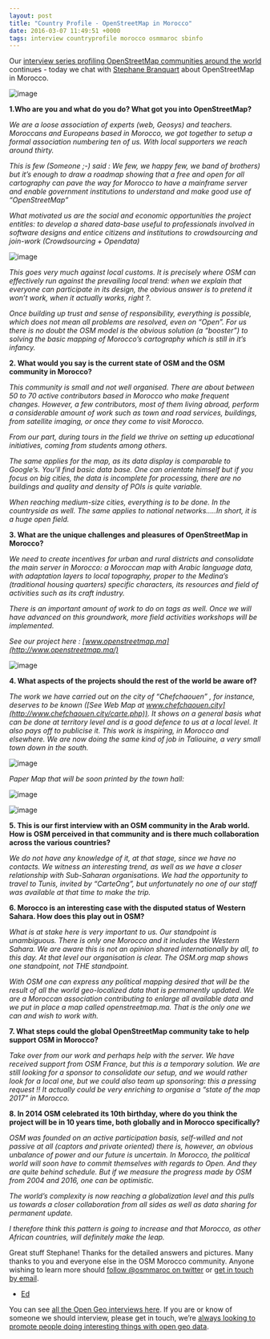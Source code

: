 ```yaml
--- 
layout: post
title: "Country Profile - OpenStreetMap in Morocco"
date: 2016-03-07 11:49:51 +0000
tags: interview countryprofile morocco osmmaroc sbinfo
---
```

Our [interview series profiling OpenStreetMap communities around the world](http://blog.opencagedata.com/tagged/countryprofile) continues - today we chat with [Stephane Branquart](https://twitter.com/sbinfo) about OpenStreetMap in Morocco.   

![image](/images/tumblr_inline_o3o081w7iq1siukvl_540.png)

**1.Who are you and what do you do? What got you into OpenStreetMap?**  

_We are a loose association of experts (web, Geosys) and teachers. Moroccans and Europeans based in Morocco, we got together to setup a formal association numbering ten of us. With local supporters we reach around thirty._

_This is few (Someone ;-) said : We few, we happy few, we band of brothers) but it’s enough to draw a roadmap showing that a free and open for all cartography can pave the way for Morocco to have a mainframe server and enable government institutions to understand and make good use of “OpenStreetMap”_

_What motivated us are the social and economic opportunities the project entitles: to develop a shared data-base useful to professionals involved in software designs and entice citizens and institutions to crowdsourcing and join-work (Crowdsourcing + Opendata)_

![image](/images/tumblr_inline_o3nztk3XFG1siukvl_540.png)

_This goes very much against local customs. It is precisely where OSM can effectively run against the prevailing local trend: when we explain that everyone can participate in its design, the obvious answer is to pretend it won’t work, when it actually works, right ?._

_Once building up trust and sense of responsibility, everything is possible, which does not mean all problems are resolved, even on “Open”. For us there is no doubt the OSM model is the obvious solution (a “booster”) to solving the basic mapping of Morocco’s cartography which is still in it’s infancy._

**2\. What would you say is the current state of OSM and the OSM community in Morocco?**  

_This community is small and not well organised. There are about between 50 to 70 active contributors based in Morocco who make frequent changes. However, a few contributors, most of them living abroad, perform a considerable amount of work such as town and road services, buildings, from satellite imaging, or once they come to visit Morocco._

_From our part, during tours in the field we thrive on setting up educational initiatives, coming from students among others._

_The same applies for the map, as its data display is comparable to Google’s. You’ll find basic data base. One can orientate himself but if you focus on big cities, the data is incomplete for processing, there are no buildings and quality and density of POIs is quite variable._

_When reaching medium-size cities, everything is to be done. In the countryside as well. The same applies to national networks…..In short, it is a huge open field._

**3\. What are the unique challenges and pleasures of OpenStreetMap in Morocco?**  

_We need to create incentives for urban and rural districts and consolidate the main server in Morocco: a Moroccan map with Arabic language data, with adaptation layers to local topography, proper to the Medina’s (traditional housing quarters) specific characters, its resources and field of activities such as its craft industry._

_There is an important amount of work to do on tags as well. Once we will have advanced on this groundwork, more field activities workshops will be implemented._

_See our project here : [www.openstreetmap.ma](http://www.openstreetmap.ma/)_  

![image](/images/tumblr_inline_o3o04aWCpy1siukvl_540.png)

**4\. What aspects of the projects should the rest of the world be aware of?**  

_The work we have carried out on the city of “Chefchaouen” , for instance, deserves to be known ([See Web Map at www.chefchaouen.city](http://www.chefchaouen.city/carte.php)). It shows on a general basis what can be done at territory level and is a good defence to us at a local level. It also pays off to publicise it. This work is inspiring, in Morocco and elsewhere. We are now doing the same kind of job in Taliouine, a very small town down in the south._

![image](/images/tumblr_inline_o3o0quxCYX1siukvl_540.png)

_Paper Map that will be soon printed by the town hall:_    

![image](/images/tumblr_inline_o3o0dfDeJr1siukvl_540.jpg)

![image](/images/tumblr_inline_o3o0eq0tKV1siukvl_540.jpg)

**5\. This is our first interview with an OSM community in the Arab world. How is OSM perceived in that community and is there much collaboration across the various countries?**

_We do not have any knowledge of it, at that stage, since we have no contacts. We witness an interesting trend, as well as we have a closer relationship with Sub-Saharan organisations. We had the opportunity to travel to Tunis, invited by “CarteOng”, but unfortunately no one of our staff was available at that time to make the trip._

**6\. Morocco is an interesting case with the disputed status of Western Sahara. How does this play out in OSM?**

_What is at stake here is very important to us. Our standpoint is unambiguous. There is only one Morocco and it includes the Western Sahara. We are aware this is not an opinion shared internationally by all, to this day. At that level our organisation is clear. The OSM.org map shows one standpoint, not THE standpoint._

_With OSM one can express any political mapping desired that will be the result of all the world geo-localized data that is permanently updated. We are a Moroccan association contributing to enlarge all available data and we put in place a map called openstreetmap.ma. That is the only one we can and wish to work with._

**7\. What steps could the global OpenStreetMap community take to help support OSM in Morocco?**

_Take over from our work and perhaps help with the server. We have received support from OSM France, but this is a temporary solution. We are still looking for a sponsor to consolidate our setup, and we would rather look for a local one, but we could also team up sponsoring: this a pressing request !! It actually could be very enriching to organise a “state of the map 2017” in Morocco._

**8\. In 2014 OSM celebrated its 10th birthday, where do you think the project will be in 10 years time, both globally and in Morocco specifically?**

_OSM was founded on an active participation basis, self-willed and not passive at all (captors and private oriented) there is, however, an obvious unbalance of power and our future is uncertain. In Morocco, the political world will soon have to commit themselves with regards to Open. And they are quite behind schedule. But if we measure the progress made by OSM from 2004 and 2016, one can be optimistic._

_The world’s complexity is now reaching a globalization level and this pulls us towards a closer collaboration from all sides as well as data sharing for permanent update._

_I therefore think this pattern is going to increase and that Morocco, as other African countries, will definitely make the leap._

Great stuff Stephane! Thanks for the detailed answers and pictures. Many thanks to you and everyone else in the OSM Morocco community. Anyone wishing to learn more should [follow @osmmaroc on twitter](https://twitter.com/OsmMaroc) or [get in touch by email](mailto:info@openstreetmap.ma). 

- [Ed](http://t.umblr.com/redirect?z=https%3A%2F%2Ftwitter.com%2Ffreyfogle&t=NDI2MGQ5ZDcyYTYxYzYwNmFjNzkzMmQ4YTBhYjg0NTg3MjczYTFkNixCUDU3dmY1bQ%3D%3D)

You can see [all the Open Geo interviews here](http://blog.opencagedata.com/tagged/interview). If you are or know of someone we should interview, please get in touch, we’re [always looking to promote people doing interesting things with open geo data](http://blog.opencagedata.com/post/98139732993/call-for-open-geo-openstreetmap-interviewees).